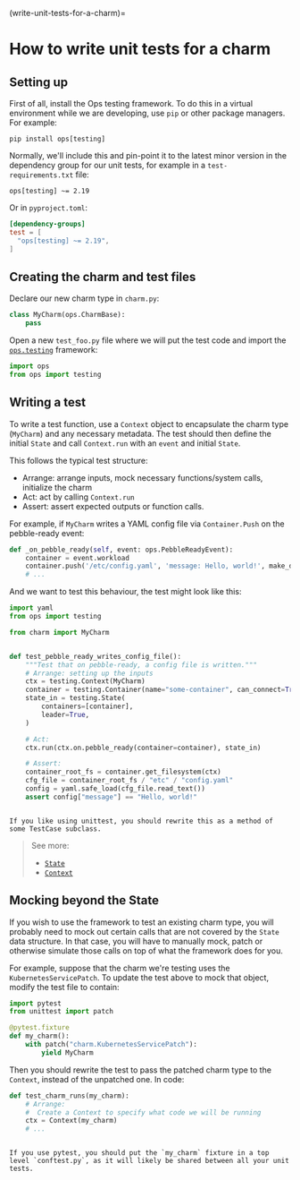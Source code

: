 (write-unit-tests-for-a-charm)=
# How to write unit tests for a charm

## Setting up

First of all, install the Ops testing framework. To do this in a virtual environment while we are developing, use `pip` or other package managers. For example:

```
pip install ops[testing]
```

Normally, we'll include this and pin-point it to the latest minor version in the dependency group for our unit tests, for example in a `test-requirements.txt` file:

```text
ops[testing] ~= 2.19
```

Or in `pyproject.toml`:

```toml
[dependency-groups]
test = [
  "ops[testing] ~= 2.19",
]
```

## Creating the charm and test files

Declare our new charm type in `charm.py`:

```python
class MyCharm(ops.CharmBase):
    pass        
```

Open a new `test_foo.py` file where we will put the test code and import the [`ops.testing`](ops_testing) framework:

```python
import ops
from ops import testing
```

## Writing a test

To write a test function, use a `Context` object to encapsulate the charm type (`MyCharm`) and any necessary metadata. The test should then define the initial `State` and call `Context.run` with an `event` and initial `State`.

This follows the typical test structure:

- Arrange: arrange inputs, mock necessary functions/system calls, initialize the charm
- Act: act by calling `Context.run`
- Assert: assert expected outputs or function calls.

For example, if `MyCharm` writes a YAML config file via `Container.Push` on the pebble-ready event:

```python
def _on_pebble_ready(self, event: ops.PebbleReadyEvent):        
    container = event.workload
    container.push('/etc/config.yaml', 'message: Hello, world!', make_dirs=True)
    # ...
```

And we want to test this behaviour, the test might look like this:

```python
import yaml
from ops import testing

from charm import MyCharm


def test_pebble_ready_writes_config_file():
    """Test that on pebble-ready, a config file is written."""
    # Arrange: setting up the inputs
    ctx = testing.Context(MyCharm)
    container = testing.Container(name="some-container", can_connect=True)
    state_in = testing.State(
        containers=[container],
        leader=True,
    )

    # Act:
    ctx.run(ctx.on.pebble_ready(container=container), state_in)

    # Assert:
    container_root_fs = container.get_filesystem(ctx)
    cfg_file = container_root_fs / "etc" / "config.yaml"
    config = yaml.safe_load(cfg_file.read_text())
    assert config["message"] == "Hello, world!"

```

```{note}

If you like using unittest, you should rewrite this as a method of some TestCase subclass.

```

> See more: 
>  - [`State`](ops.testing.State)
>  - [`Context`](ops.testing.Context)

## Mocking beyond the State

If you wish to use the framework to test an existing charm type, you will probably need to mock out certain calls that are not covered by the `State` data structure. In that case, you will have to manually mock, patch or otherwise simulate those calls on top of what the framework does for you.

For example, suppose that the charm we're testing uses the `KubernetesServicePatch`. To update the test above to mock that object, modify the test file to contain:

```python
import pytest
from unittest import patch

@pytest.fixture
def my_charm():
    with patch("charm.KubernetesServicePatch"):
        yield MyCharm
```

Then you should rewrite the test to pass the patched charm type to the `Context`, instead of the unpatched one. In code:

```python
def test_charm_runs(my_charm):
    # Arrange: 
    #  Create a Context to specify what code we will be running
    ctx = Context(my_charm)
    # ...
```

```{note}

If you use pytest, you should put the `my_charm` fixture in a top level `conftest.py`, as it will likely be shared between all your unit tests.

```
